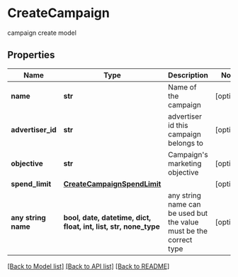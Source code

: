 # CreateCampaign

campaign create model

## Properties
Name | Type | Description | Notes
------------ | ------------- | ------------- | -------------
**name** | **str** | Name of the campaign | [optional] 
**advertiser_id** | **str** | advertiser id this campaign belongs to | [optional] 
**objective** | **str** | Campaign&#39;s marketing objective | [optional] 
**spend_limit** | [**CreateCampaignSpendLimit**](CreateCampaignSpendLimit.md) |  | [optional] 
**any string name** | **bool, date, datetime, dict, float, int, list, str, none_type** | any string name can be used but the value must be the correct type | [optional]

[[Back to Model list]](../README.md#documentation-for-models) [[Back to API list]](../README.md#documentation-for-api-endpoints) [[Back to README]](../README.md)


